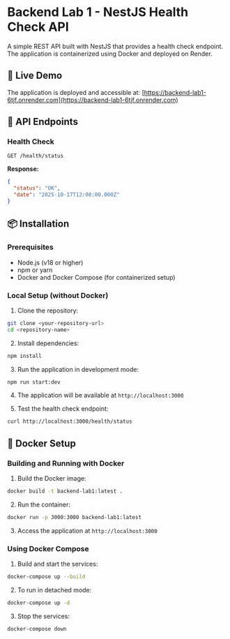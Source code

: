 # Backend Lab 1 - NestJS Health Check API

A simple REST API built with NestJS that provides a health check endpoint. The application is containerized using Docker and deployed on Render.

## 🔗 Live Demo

The application is deployed and accessible at: [https://backend-lab1-6tjf.onrender.com](https://backend-lab1-6tjf.onrender.com)

## 🚀 API Endpoints

### Health Check

```
GET /health/status
```

**Response:**

```json
{
  "status": "OK",
  "date": "2025-10-17T12:00:00.000Z"
}
```

## 📦 Installation

### Prerequisites

- Node.js (v18 or higher)
- npm or yarn
- Docker and Docker Compose (for containerized setup)

### Local Setup (without Docker)

1. Clone the repository:

```bash
git clone <your-repository-url>
cd <repository-name>
```

2. Install dependencies:

```bash
npm install
```

3. Run the application in development mode:

```bash
npm run start:dev
```

4. The application will be available at `http://localhost:3000`

5. Test the health check endpoint:

```bash
curl http://localhost:3000/health/status
```

## 🐳 Docker Setup

### Building and Running with Docker

1. Build the Docker image:

```bash
docker build -t backend-lab1:latest .
```

2. Run the container:

```bash
docker run -p 3000:3000 backend-lab1:latest
```

3. Access the application at `http://localhost:3000`

### Using Docker Compose

1. Build and start the services:

```bash
docker-compose up --build
```

2. To run in detached mode:

```bash
docker-compose up -d
```

3. Stop the services:

```bash
docker-compose down
```
